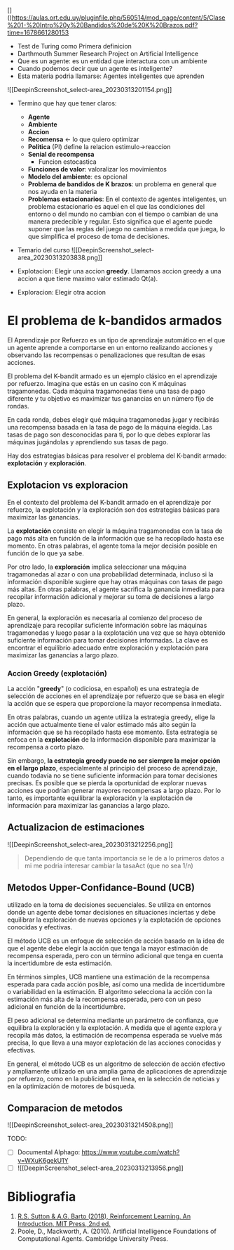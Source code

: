 [[]()]()https://aulas.ort.edu.uy/pluginfile.php/560514/mod_page/content/5/Clase%201-%20Intro%20y%20Bandidos%20de%20K%20Brazos.pdf?time=1678661280153

- Test de Turing como Primera definicion 
- Darthmouth Summer Research Project on Artificial Intelligence
- Que es un agente: es un entidad que interactura con un ambiente 
- Cuando podemos decir que un agente es inteligente?
-  Esta materia podria llamarse: Agentes inteligentes que aprenden
  
![[DeepinScreenshot_select-area_20230313201154.png]]


- Termino que hay que tener claros:
	- **Agente**
	- **Ambiente**
	- **Accion**
	- **Recomensa** <- lo que quiero optimizar
	- **Politica** (PI) define la relacion estimulo->reaccion
	- **Senial de recompensa** 
		- Funcion estocastica
	- **Funciones de valor**: valoralizar los movimientos
	- **Modelo del ambiente**: es opcional
	- **Problema de bandidos de K brazos**: un problema en general que nos ayuda en la materia
	- **Problemas estacionarios**: En el contexto de agentes inteligentes, un problema estacionario es aquel en el que las condiciones del entorno o del mundo no cambian con el tiempo o cambian de una manera predecible y regular. Esto significa que el agente puede suponer que las reglas del juego no cambian a medida que juega, lo que simplifica el proceso de toma de decisiones.

- Temario del curso
![[DeepinScreenshot_select-area_20230313203838.png]]

- Explotacion: Elegir una accion **greedy**. Llamamos accion greedy a una accion a que tiene maximo valor estimado Qt(a).
- Exploracion: Elegir otra accion


# El problema de k-bandidos armados

El Aprendizaje por Refuerzo es un tipo de aprendizaje automático en el que un agente aprende a comportarse en un entorno realizando acciones y observando las recompensas o penalizaciones que resultan de esas acciones.

El problema del K-bandit armado es un ejemplo clásico en el aprendizaje por refuerzo. Imagina que estás en un casino con K máquinas tragamonedas. Cada máquina tragamonedas tiene una tasa de pago diferente y tu objetivo es maximizar tus ganancias en un número fijo de rondas.

En cada ronda, debes elegir qué máquina tragamonedas jugar y recibirás una recompensa basada en la tasa de pago de la máquina elegida. Las tasas de pago son desconocidas para ti, por lo que debes explorar las máquinas jugándolas y aprendiendo sus tasas de pago.

Hay dos estrategias básicas para resolver el problema del K-bandit armado: **explotación** y **exploración**.

## Explotacion vs exploracion

En el contexto del problema del K-bandit armado en el aprendizaje por refuerzo, la explotación y la exploración son dos estrategias básicas para maximizar las ganancias.

La **explotación** consiste en elegir la máquina tragamonedas con la tasa de pago más alta en función de la información que se ha recopilado hasta ese momento. En otras palabras, el agente toma la mejor decisión posible en función de lo que ya sabe.

Por otro lado, la **exploración** implica seleccionar una máquina tragamonedas al azar o con una probabilidad determinada, incluso si la información disponible sugiere que hay otras máquinas con tasas de pago más altas. En otras palabras, el agente sacrifica la ganancia inmediata para recopilar información adicional y mejorar su toma de decisiones a largo plazo.

En general, la exploración es necesaria al comienzo del proceso de aprendizaje para recopilar suficiente información sobre las máquinas tragamonedas y luego pasar a la explotación una vez que se haya obtenido suficiente información para tomar decisiones informadas. La clave es encontrar el equilibrio adecuado entre exploración y explotación para maximizar las ganancias a largo plazo.

### Accion Greedy (explotación)

La acción "**greedy**" (o codiciosa, en español) es una estrategia de selección de acciones en el aprendizaje por refuerzo que se basa en elegir la acción que se espera que proporcione la mayor recompensa inmediata.

En otras palabras, cuando un agente utiliza la estrategia greedy, elige la acción que actualmente tiene el valor estimado más alto según la información que se ha recopilado hasta ese momento. Esta estrategia se enfoca en la **explotación** de la información disponible para maximizar la recompensa a corto plazo.

Sin embargo, **la estrategia greedy puede no ser siempre la mejor opción en el largo plazo**, especialmente al principio del proceso de aprendizaje, cuando todavía no se tiene suficiente información para tomar decisiones precisas. Es posible que se pierda la oportunidad de explorar nuevas acciones que podrían generar mayores recompensas a largo plazo. Por lo tanto, es importante equilibrar la exploración y la explotación de información para maximizar las ganancias a largo plazo.

## Actualizacion de estimaciones

![[DeepinScreenshot_select-area_20230313212256.png]]

> Dependiendo de que tanta importancia se le de a lo primeros datos a mi me podria interesar cambiar la tasaAct (que no sea 1/n)


## Metodos Upper-Confidance-Bound (UCB)

utilizado en la toma de decisiones secuenciales. Se utiliza en entornos donde un agente debe tomar decisiones en situaciones inciertas y debe equilibrar la exploración de nuevas opciones y la explotación de opciones conocidas y efectivas.

El método UCB es un enfoque de selección de acción basado en la idea de que el agente debe elegir la acción que tenga la mayor estimación de recompensa esperada, pero con un término adicional que tenga en cuenta la incertidumbre de esta estimación.

En términos simples, UCB mantiene una estimación de la recompensa esperada para cada acción posible, así como una medida de incertidumbre o variabilidad en la estimación. El algoritmo selecciona la acción con la estimación más alta de la recompensa esperada, pero con un peso adicional en función de la incertidumbre.

El peso adicional se determina mediante un parámetro de confianza, que equilibra la exploración y la explotación. A medida que el agente explora y recopila más datos, la estimación de recompensa esperada se vuelve más precisa, lo que lleva a una mayor explotación de las acciones conocidas y efectivas.

En general, el método UCB es un algoritmo de selección de acción efectivo y ampliamente utilizado en una amplia gama de aplicaciones de aprendizaje por refuerzo, como en la publicidad en línea, en la selección de noticias y en la optimización de motores de búsqueda.

## Comparacion de metodos

![[DeepinScreenshot_select-area_20230313214508.png]]

TODO:
- [ ] Documental Alphago: https://www.youtube.com/watch?v=WXuK6gekU1Y 
- [ ] ![[DeepinScreenshot_select-area_20230313213956.png]]

# Bibliografia

1) [R.S. Sutton & A.G. Barto (2018), Reinforcement Learning. An Introduction, MIT Press, 2nd ed.](https://web.stanford.edu/class/psych209/Readings/SuttonBartoIPRLBook2ndEd.pdf) 
2) Poole, D., Mackworth, A. (2010). Artificial Intelligence Foundations of Computational Agents. Cambridge University Press.